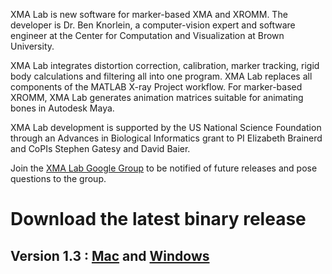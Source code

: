 XMA Lab is new software for marker-based XMA and XROMM. The developer is Dr. Ben Knorlein, a computer-vision expert and software engineer at the Center for Computation and Visualization at Brown University.

XMA Lab integrates distortion correction, calibration, marker tracking, rigid body calculations and filtering all into one program. XMA Lab replaces all
components of the MATLAB X-ray Project workflow. For marker-based XROMM, XMA Lab generates animation matrices suitable for animating bones in Autodesk Maya.

XMA Lab development is supported by the US National Science Foundation through an Advances in Biological Informatics grant to PI Elizabeth Brainerd and 
CoPIs Stephen Gatesy and David Baier.

Join the [XMA Lab Google Group](https://groups.google.com/a/brown.edu/forum/?hl=en#!forum/xmalab) to be notified of future releases and pose questions to the group.

# Download the latest binary release #
## Version 1.3 : [Mac](https://bitbucket.org/xromm/xma-lab/downloads/XMALab_1.3.0.dmg) and [Windows](https://bitbucket.org/xromm/xma-lab/downloads/XMALab_1.3.0.zip) ##
